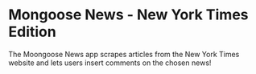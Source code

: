# Mongoose News - New York Times Edition

The Moongoose News app scrapes articles from the New York Times website and lets users insert comments on the chosen news!
